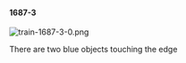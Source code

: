 #### 1687-3
![train-1687-3-0.png](https://github.com/lil-lab/nlvr/raw/master/nlvr/train/images/65/train-1687-3-0.png "train-1687-3-0.png")

There are two blue objects touching the edge